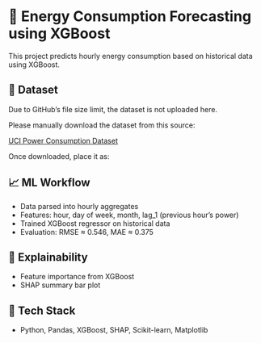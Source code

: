 # 🔌 Energy Consumption Forecasting using XGBoost

This project predicts hourly energy consumption based on historical data using XGBoost.

## 📂 Dataset

Due to GitHub’s file size limit, the dataset is not uploaded here.

Please manually download the dataset from this source:

[UCI Power Consumption Dataset](https://archive.ics.uci.edu/ml/datasets/individual+household+electric+power+consumption)

Once downloaded, place it as:


## 📈 ML Workflow
- Data parsed into hourly aggregates
- Features: hour, day of week, month, lag_1 (previous hour’s power)
- Trained XGBoost regressor on historical data
- Evaluation: RMSE ≈ 0.546, MAE ≈ 0.375

## 🎯 Explainability
- Feature importance from XGBoost
- SHAP summary bar plot

## 🔧 Tech Stack
- Python, Pandas, XGBoost, SHAP, Scikit-learn, Matplotlib
